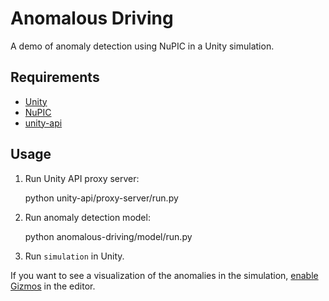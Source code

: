 # Anomalous Driving

A demo of anomaly detection using NuPIC in a Unity simulation.

## Requirements

- [Unity](https://unity3d.com/)
- [NuPIC](https://github.com/numenta/nupic)
- [unity-api](https://github.com/chetan51/unity-api)

## Usage

1. Run Unity API proxy server:

    python unity-api/proxy-server/run.py

2. Run anomaly detection model:

    python anomalous-driving/model/run.py

3. Run `simulation` in Unity.

If you want to see a visualization of the anomalies in the simulation, [enable Gizmos](http://www.attiliocarotenuto.com/83-articles-tutorials/unity/297-unity-3-visual-debugging-using-gizmos) in the editor.
